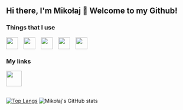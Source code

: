 ## Hi there, I'm Mikołaj 👋 Welcome to my Github!

### Things that I use

<div style="display: flex; gap: 15px;">
    <img height="32" width="32" src="https://cdn.simpleicons.org/JavaScript" />
    <img height="32" width="32" src="https://cdn.simpleicons.org/GIT" />
    <img height="32" width="32" src="https://cdn.simpleicons.org/GitKraken" />
    <img height="32" width="32" src="https://cdn.simpleicons.org/CSS3" />
    <img height="32" width="32" src="https://cdn.simpleicons.org/HTML5" />
</div>

### My links

<div style="display: flex; gap: 15px;">
    <a href="https://www.linkedin.com/in/osiakmikolaj/">
        <img height="42" width="42" src="https://cdn.simpleicons.org/Linkedin/">
    </a>
</div>

<br>

<div style="display: flex; gap: 25px;">

[![Top Langs](https://github-readme-stats.vercel.app/api/top-langs/?username=osiakmikolaj&layout=compact&theme=dark)](https://github.com/osiakmikolaj/github-readme-stats)
![Mikołaj's GitHub stats](https://github-readme-stats.vercel.app/api?username=osiakmikolaj&hide=contribs,issues&count_private=true&show_icons=true&theme=dark)

</div>
